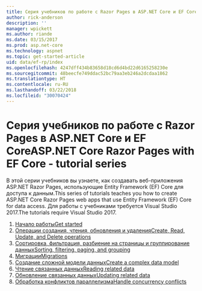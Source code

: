 ```yaml
---
title: Серия учебников по работе с Razor Pages в ASP.NET Core и EF Core
author: rick-anderson
description: ''
manager: wpickett
ms.author: riande
ms.date: 03/15/2017
ms.prod: asp.net-core
ms.technology: aspnet
ms.topic: get-started-article
uid: data/ef-rp/index
ms.openlocfilehash: 4247dff434b83658d18cd6d4bd22d6165258230e
ms.sourcegitcommit: 48beecfe749ddac52bc79aa3eb246a2dcdaa1862
ms.translationtype: HT
ms.contentlocale: ru-RU
ms.lasthandoff: 03/22/2018
ms.locfileid: "30070424"
---
```

# <a name="aspnet-core-razor-pages-with-ef-core---tutorial-series"></a><span data-ttu-id="5954c-102">Серия учебников по работе с Razor Pages в ASP.NET Core и EF Core</span><span class="sxs-lookup"><span data-stu-id="5954c-102">ASP.NET Core Razor Pages with EF Core - tutorial series</span></span>

<span data-ttu-id="5954c-103">В этой серии учебников вы узнаете, как создавать веб-приложения ASP.NET Razor Pages, использующие Entity Framework (EF) Core для доступа к данным.</span><span class="sxs-lookup"><span data-stu-id="5954c-103">This series of tutorials teaches you how to create ASP.NET Core Razor Pages web apps that use Entity Framework (EF) Core for data access.</span></span> <span data-ttu-id="5954c-104">Для работы с учебниками требуется Visual Studio 2017.</span><span class="sxs-lookup"><span data-stu-id="5954c-104">The tutorials require Visual Studio 2017.</span></span>

1. [<span data-ttu-id="5954c-105">Начало работы</span><span class="sxs-lookup"><span data-stu-id="5954c-105">Get started</span></span>](xref:data/ef-rp/intro)
1. [<span data-ttu-id="5954c-106">Операции создания, чтения, обновления и удаления</span><span class="sxs-lookup"><span data-stu-id="5954c-106">Create, Read, Update, and Delete operations</span></span>](xref:data/ef-rp/crud)
1. [<span data-ttu-id="5954c-107">Сортировка, фильтрация, разбиение на страницы и группирование данных</span><span class="sxs-lookup"><span data-stu-id="5954c-107">Sorting, filtering, paging, and grouping</span></span>](xref:data/ef-rp/sort-filter-page)
1. [<span data-ttu-id="5954c-108">Миграции</span><span class="sxs-lookup"><span data-stu-id="5954c-108">Migrations</span></span>](xref:data/ef-rp/migrations)
1. [<span data-ttu-id="5954c-109">Создание сложной модели данных</span><span class="sxs-lookup"><span data-stu-id="5954c-109">Create a complex data model</span></span>](xref:data/ef-rp/complex-data-model)
1. [<span data-ttu-id="5954c-110">Чтение связанных данных</span><span class="sxs-lookup"><span data-stu-id="5954c-110">Reading related data</span></span>](xref:data/ef-rp/read-related-data)
1. [<span data-ttu-id="5954c-111">Обновление связанных данных</span><span class="sxs-lookup"><span data-stu-id="5954c-111">Updating related data</span></span>](xref:data/ef-rp/update-related-data)
1. [<span data-ttu-id="5954c-112">Обработка конфликтов параллелизма</span><span class="sxs-lookup"><span data-stu-id="5954c-112">Handle concurrency conflicts</span></span>](xref:data/ef-rp/concurrency)
